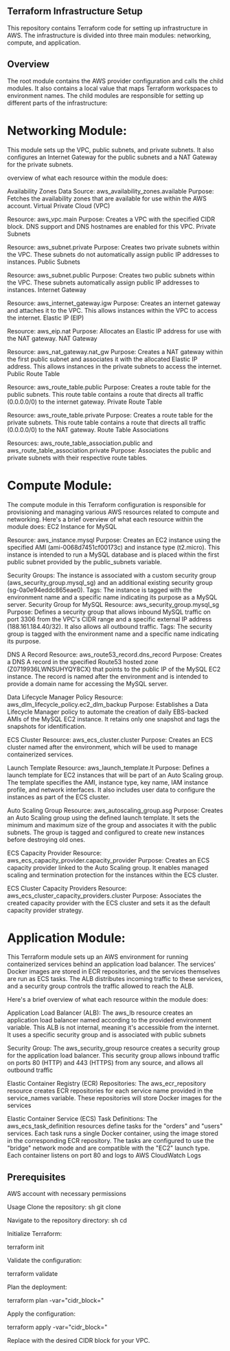 ## Terraform Infrastructure Setup
This repository contains Terraform code for setting up infrastructure in AWS. The infrastructure is divided into three main modules: networking, compute, and application.

## Overview
The root module contains the AWS provider configuration and calls the child modules. It also contains a local value that maps Terraform workspaces to environment names.
The child modules are responsible for setting up different parts of the infrastructure:


# Networking Module: 
This module sets up the VPC, public subnets, and private subnets. It also configures an Internet Gateway for the public subnets and a NAT Gateway for the private subnets.

overview of what each resource within the module does:

Availability Zones
Data Source: aws_availability_zones.available
Purpose: Fetches the availability zones that are available for use within the AWS account.
Virtual Private Cloud (VPC)


Resource: aws_vpc.main
Purpose: Creates a VPC with the specified CIDR block. DNS support and DNS hostnames are enabled for this VPC.
Private Subnets


Resource: aws_subnet.private
Purpose: Creates two private subnets within the VPC. These subnets do not automatically assign public IP addresses to instances.
Public Subnets


Resource: aws_subnet.public
Purpose: Creates two public subnets within the VPC. These subnets automatically assign public IP addresses to instances.
Internet Gateway


Resource: aws_internet_gateway.igw
Purpose: Creates an internet gateway and attaches it to the VPC. This allows instances within the VPC to access the internet.
Elastic IP (EIP)


Resource: aws_eip.nat
Purpose: Allocates an Elastic IP address for use with the NAT gateway.
NAT Gateway


Resource: aws_nat_gateway.nat_gw
Purpose: Creates a NAT gateway within the first public subnet and associates it with the allocated Elastic IP address. This allows instances in the private subnets to access the internet.
Public Route Table


Resource: aws_route_table.public
Purpose: Creates a route table for the public subnets. This route table contains a route that directs all traffic (0.0.0.0/0) to the internet gateway.
Private Route Table


Resource: aws_route_table.private
Purpose: Creates a route table for the private subnets. This route table contains a route that directs all traffic (0.0.0.0/0) to the NAT gateway.
Route Table Associations


Resources: aws_route_table_association.public and aws_route_table_association.private
Purpose: Associates the public and private subnets with their respective route tables.


# Compute Module: 

The compute module in this Terraform configuration is responsible for provisioning and managing various AWS resources related to compute and networking. Here's a brief overview of what each resource within the module does:
EC2 Instance for MySQL

Resource: aws_instance.mysql
Purpose: Creates an EC2 instance using the specified AMI (ami-0068d7451cf00173c) and instance type (t2.micro). This instance is intended to run a MySQL database and is placed within the first public subnet provided by the public_subnets variable.

Security Groups: The instance is associated with a custom security group (aws_security_group.mysql_sg) and an additional existing security group (sg-0a0e94eddc865eae0).
Tags: The instance is tagged with the environment name and a specific name indicating its purpose as a MySQL server.
Security Group for MySQL
Resource: aws_security_group.mysql_sg
Purpose: Defines a security group that allows inbound MySQL traffic on port 3306 from the VPC's CIDR range and a specific external IP address (188.161.184.40/32). It also allows all outbound traffic.
Tags: The security group is tagged with the environment name and a specific name indicating its purpose.

DNS A Record
Resource: aws_route53_record.dns_record
Purpose: Creates a DNS A record in the specified Route53 hosted zone (Z0719936LWNSUHYQY8CX) that points to the public IP of the MySQL EC2 instance. The record is named after the environment and is intended to provide a domain name for accessing the MySQL server.

Data Lifecycle Manager Policy
Resource: aws_dlm_lifecycle_policy.ec2_dlm_backup
Purpose: Establishes a Data Lifecycle Manager policy to automate the creation of daily EBS-backed AMIs of the MySQL EC2 instance. It retains only one snapshot and tags the snapshots for identification.

ECS Cluster
Resource: aws_ecs_cluster.cluster
Purpose: Creates an ECS cluster named after the environment, which will be used to manage containerized services.

Launch Template
Resource: aws_launch_template.lt
Purpose: Defines a launch template for EC2 instances that will be part of an Auto Scaling group. The template specifies the AMI, instance type, key name, IAM instance profile, and network interfaces. It also includes user data to configure the instances as part of the ECS cluster.

Auto Scaling Group
Resource: aws_autoscaling_group.asg
Purpose: Creates an Auto Scaling group using the defined launch template. It sets the minimum and maximum size of the group and associates it with the public subnets. The group is tagged and configured to create new instances before destroying old ones.

ECS Capacity Provider
Resource: aws_ecs_capacity_provider.capacity_provider
Purpose: Creates an ECS capacity provider linked to the Auto Scaling group. It enables managed scaling and termination protection for the instances within the ECS cluster.

ECS Cluster Capacity Providers
Resource: aws_ecs_cluster_capacity_providers.cluster
Purpose: Associates the created capacity provider with the ECS cluster and sets it as the default capacity provider strategy.

# Application Module: 

This Terraform module sets up an AWS environment for running containerized services behind an application load balancer. 
The services' Docker images are stored in ECR repositories,
and the services themselves are run as ECS tasks. 
The ALB distributes incoming traffic to these services, and a security group controls the traffic allowed to reach the ALB.

Here's a brief overview of what each resource within the module does:

Application Load Balancer (ALB): The aws_lb resource creates an application load balancer named according to the provided environment variable. This ALB is not internal, meaning it's accessible from the internet. It uses a specific security group and is associated with public subnets


Security Group: The aws_security_group resource creates a security group for the application load balancer. This security group allows inbound traffic on ports 80 (HTTP) and 443 (HTTPS) from any source, and allows all outbound traffic


Elastic Container Registry (ECR) Repositories: The aws_ecr_repository resource creates ECR repositories for each service name provided in the service_names variable. These repositories will store Docker images for the services


Elastic Container Service (ECS) Task Definitions: The aws_ecs_task_definition resources define tasks for the "orders" and "users" services. Each task runs a single Docker container, using the image stored in the corresponding ECR repository. The tasks are configured to use the "bridge" network mode and are compatible with the "EC2" launch type. Each container listens on port 80 and logs to AWS CloudWatch Logs

## Prerequisites

AWS account with necessary permissions


Usage
Clone the repository:
sh
git clone <repository-url>

Navigate to the repository directory:
sh
cd <repository-directory>

Initialize Terraform:


terraform init

Validate the configuration:

terraform validate

Plan the deployment:

terraform plan -var="cidr_block=<your-cidr-block>"

Apply the configuration:

terraform apply -var="cidr_block=<your-cidr-block>"

Replace <your-cidr-block> with the desired CIDR block for your VPC.
